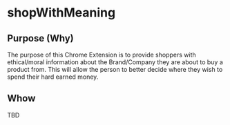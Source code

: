 # shopWithMeaning

## Purpose (Why)
The purpose of this Chrome Extension is to provide shoppers with ethical/moral information about the Brand/Company they are about to buy a product from. This will allow the person to better decide where they wish to spend their hard earned money.

## Whow
TBD

